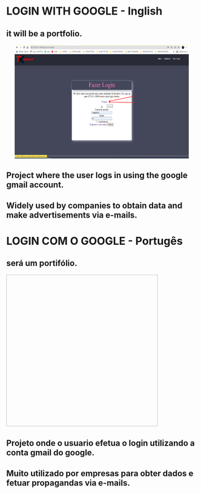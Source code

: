 
# LOGIN WITH GOOGLE - Inglish
## it will be a portfolio.

<p align="center">
  <img width="460" height="300" src="logo.png">
</p>


## Project where the user logs in using the google gmail account.

## Widely used by companies to obtain data and make advertisements via e-mails.

#

# LOGIN COM O GOOGLE - Portugês
## será um portifólio.

<img href='logo.png' align:center width='400px' height='400px'>

## Projeto onde o usuario efetua o login utilizando a conta gmail do google.

## Muito utilizado por empresas para obter dados e fetuar propagandas via e-mails.



